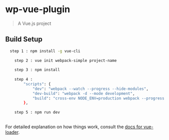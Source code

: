 # wp-vue-plugin

> A Vue.js project

## Build Setup

``` bash
  step 1 : npm install -g vue-cli
		
	step 2 : vue init webpack-simple project-name
	
	step 3 : npm install
	
	step 4 :
		"scripts": {
			"dev": "webpack --watch --progress --hide-modules",
			"dev-build": "webpack -d --mode development",
			"build": "cross-env NODE_ENV=production webpack --progress --hide-modules"
		},
		
	step 5 : npm run dev
	
```

For detailed explanation on how things work, consult the [docs for vue-loader](http://vuejs.github.io/vue-loader).
